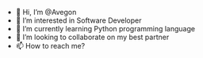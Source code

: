 - 👋 Hi, I’m @Avegon
- 👀 I’m interested in Software Developer
- 🌱 I’m currently learning Python programming language
- 💞️ I’m looking to collaborate on my best partner
- 📫 How to reach me?

<!---
Avegon/Avegon is a ✨ special ✨ repository because its `README.md` (this file) appears on your GitHub profile.
You can click the Preview link to take a look at your changes.
--->
